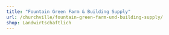 ```yaml
---
title: "Fountain Green Farm & Building Supply"
url: /churchville/fountain-green-farm-und-building-supply/
shop: Landwirtschaftlich
---
```

